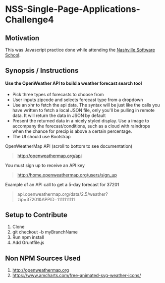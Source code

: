 # NSS-Single-Page-Applications-Challenge4
## Motivation
This was Javascript practice done while attending the [Nashville Software School](http://nashvillesoftwareschool.com/).

## Synopsis / Instructions

#### Use the OpenWeather API to build a weather forecast search tool

* Pick three types of forecasts to choose from
* User inputs zipcode and selects forecast type from a dropdown
* Use an xhr to fetch the api data. The syntax will be just like the calls you
  have written to fetch a local JSON file, only you'll be pulling in remote
  data. It will return the data in JSON by default
* Present the returned data in a nicely styled display. Use a image to accompany
  the forecast/conditions, such as a cloud with raindrops when the chance for
  precip is above a certain percentage.
* The UI should use Bootstrap

OpenWeatherMap API (scroll to bottom to see documentation)

> http://openweathermap.org/api

You must sign up to receive an API key

> http://home.openweathermap.org/users/sign_up

Example of an API call to get a 5-day forecast for 37201

> api.openweathermap.org/data/2.5/weather?zip=37201&APPID=1111111111
## Setup to Contribute
1. Clone
1. git checkout -b myBranchName
1. Run npm install
1. Add Gruntfile.js 

## Non NPM Sources Used
1. http://openweathermap.org
1. https://www.amcharts.com/free-animated-svg-weather-icons/